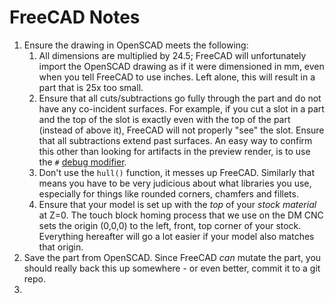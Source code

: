 # FreeCAD Notes

1. Ensure the drawing in OpenSCAD meets the following:
    1. All dimensions are multiplied by 24.5; FreeCAD will unfortunately import the OpenSCAD drawing as if it were dimensioned in mm, even when you tell FreeCAD to use inches. Left alone, this will result in a part that is 25x too small.
    2. Ensure that all cuts/subtractions go fully through the part and do not have any co-incident surfaces. For example, if you cut a slot in a part and the top of the slot is exactly even with the top of the part (instead of above it), FreeCAD will not properly "see" the slot. Ensure that all subtractions extend past surfaces. An easy way to confirm this other than looking for artifacts in the preview render, is to use the `#` [debug modifier](https://en.wikibooks.org/wiki/OpenSCAD_User_Manual/Modifier_Characters#Debug_Modifier).
    3. Don't use the `hull()` function, it messes up FreeCAD. Similarly that means you have to be very judicious about what libraries you use, especially for things like rounded corners, chamfers and fillets.
    4. Ensure that your model is set up with the _top_ of your _stock material_ at Z=0. The touch block homing process that we use on the DM CNC sets the origin (0,0,0) to the left, front, top corner of your stock. Everything hereafter will go a lot easier if your model also matches that origin.
2. Save the part from OpenSCAD. Since FreeCAD _can_ mutate the part, you should really back this up somewhere - or even better, commit it to a git repo.
3. 
